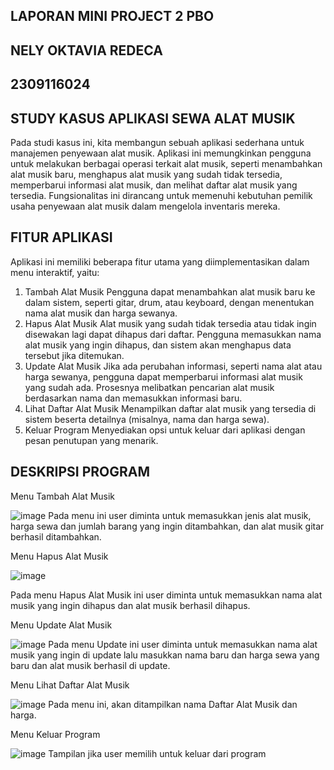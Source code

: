 ## LAPORAN MINI PROJECT 2 PBO ##
## NELY OKTAVIA REDECA ##
## 2309116024 ##

## STUDY KASUS APLIKASI SEWA ALAT MUSIK ##
Pada studi kasus ini, kita membangun sebuah aplikasi sederhana untuk manajemen penyewaan alat musik. Aplikasi ini memungkinkan pengguna untuk melakukan berbagai operasi terkait alat musik, seperti menambahkan alat musik baru, menghapus alat musik yang sudah tidak tersedia, memperbarui informasi alat musik, dan melihat daftar alat musik yang tersedia. Fungsionalitas ini dirancang untuk memenuhi kebutuhan pemilik usaha penyewaan alat musik dalam mengelola inventaris mereka.

## FITUR APLIKASI ##
Aplikasi ini memiliki beberapa fitur utama yang diimplementasikan dalam menu interaktif, yaitu:
1. Tambah Alat Musik
Pengguna dapat menambahkan alat musik baru ke dalam sistem, seperti gitar, drum, atau keyboard, dengan menentukan nama alat musik dan harga sewanya.
2. Hapus Alat Musik
Alat musik yang sudah tidak tersedia atau tidak ingin disewakan lagi dapat dihapus dari daftar. Pengguna memasukkan nama alat musik yang ingin dihapus, dan sistem akan menghapus data tersebut jika ditemukan.
3. Update Alat Musik
Jika ada perubahan informasi, seperti nama alat atau harga sewanya, pengguna dapat memperbarui informasi alat musik yang sudah ada. Prosesnya melibatkan pencarian alat musik berdasarkan nama dan memasukkan informasi baru.
4. Lihat Daftar Alat Musik
Menampilkan daftar alat musik yang tersedia di sistem beserta detailnya (misalnya, nama dan harga sewa).
5. Keluar Program
Menyediakan opsi untuk keluar dari aplikasi dengan pesan penutupan yang menarik.

## DESKRIPSI PROGRAM ##
Menu Tambah Alat Musik

![image](https://github.com/user-attachments/assets/5d5107a7-02f1-4a81-8855-796d99922ffc)
Pada menu ini user diminta untuk memasukkan jenis alat musik, harga sewa dan jumlah barang yang ingin ditambahkan, dan alat musik gitar berhasil ditambahkan.

Menu Hapus Alat Musik

![image](https://github.com/user-attachments/assets/93519b08-b83b-4ae2-9b61-cf513828411f)

Pada menu Hapus Alat Musik ini user diminta untuk memasukkan nama alat musik yang ingin dihapus dan alat musik berhasil dihapus.


Menu Update Alat Musik

![image](https://github.com/user-attachments/assets/5f24c33a-01b3-4c2b-bfd0-edf8bfaeecef)
Pada menu Update ini user diminta untuk memasukkan nama alat musik yang ingin di update lalu masukkan nama baru dan harga sewa yang baru dan alat musik berhasil di update.


Menu Lihat Daftar Alat Musik

![image](https://github.com/user-attachments/assets/51a434af-e7f0-47d6-9f04-f4c7ddbb8311)
Pada menu ini, akan ditampilkan nama Daftar Alat Musik dan harga.

Menu Keluar Program

![image](https://github.com/user-attachments/assets/94f04c4f-7b84-4d78-87b3-29ca72a57053)
Tampilan jika user memilih untuk keluar dari program









